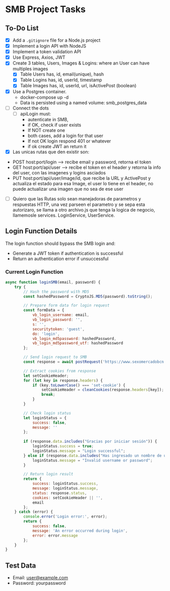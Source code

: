 # SMB Project Tasks

## To-Do List
- [x] Add a `.gitignore` file for a Node.js project
- [x] Implement a login API with NodeJS
- [x] Implement a token validation API
- [x] Use Express, Axios, JWT
- [x] Create 3 tables, Users, Images & Logins: where an User can have multiples images
  - [x] Table Users has, id, email(unique), hash
  - [x] Table Logins has, id, userId, timestamp
  - [x] Table Images has, id, userId, url, isActivePost (boolean)
- [x] Use a Postgres container.
  -  docker-compose up -d
  -  Data is persisted using a named volume: smb_postgres_data
- [ ] Connect the dots
  - [ ] apiLogin must: 
    - autenticate in SMB, 
    - if OK, check if user exists
    - If NOT create one
    - both cases, add a login for that user
    - If not OK login respond 401 or whatever
    - if ok create JWT an return it
- [x] Las unicas rutas que den existir son:
 - POST host:port/login --> recibe email y password, retorna el token
 - GET host:port/api/user --> recibe el token en el header y retorna la info del user, con las imagenes y logins asciados
 - PUT host:port/api/user/image/id, que recibe la URL y ActivePost y actualiza el estado para esa Image, el user lo tiene en el header, no puede actualizar una imagen que no sea de ese user
- [ ] Quiero que las Rutas solo sean manejadoras de parametros y respuestas HTTP, una vez parseen el parametro y se sepa esta autorizaro, se llama a otro archivo.js que tenga la logica de negocio, llamemosle services. LoginService, UserService.



## Login Function Details
The login function should bypass the SMB login and:
- Generate a JWT token if authentication is successful
- Return an authentication error if unsuccessful

### Current Login Function
```javascript
async function loginSMB(email, password) {
    try {
        // Hash the password with MD5
        const hashedPassword = CryptoJS.MD5(password).toString();

        // Prepare form data for login request
        const formData = {
            vb_login_username: email,
            vb_login_password: '',
            s: '',
            securitytoken: 'guest',
            do: 'login',
            vb_login_md5password: hashedPassword,
            vb_login_md5password_utf: hashedPassword
        };

        // Send login request to SMB
        const response = await postRequest('https://www.sexomercadobcn.com/login.php?do=login', formData)

        // Extract cookies from response
        let setCookieHeader;
        for (let key in response.headers) {
            if (key.toLowerCase() === 'set-cookie') {
                setCookieHeader = cleanCookies(response.headers[key]);
                break;
            }
        }

        // Check login status
        let loginStatus = {
            success: false,
            message: ''
        };
        
        if (response.data.includes("Gracias por iniciar sesión")) {
            loginStatus.success = true;
            loginStatus.message = "Login successful";
        } else if (response.data.includes("Has ingresado un nombre de usuario o contraseña no válido")) {
            loginStatus.message = "Invalid username or password";
        }

        // Return login result
        return {
            success: loginStatus.success,
            message: loginStatus.message,
            status: response.status,
            cookies: setCookieHeader || '',
            email
        };
    } catch (error) {
        console.error('Login error:', error);
        return {
            success: false,
            message: 'An error occurred during login',
            error: error.message
        };
    }
}
```

## Test Data
- Email: user@example.com 
- Password: yourpassword